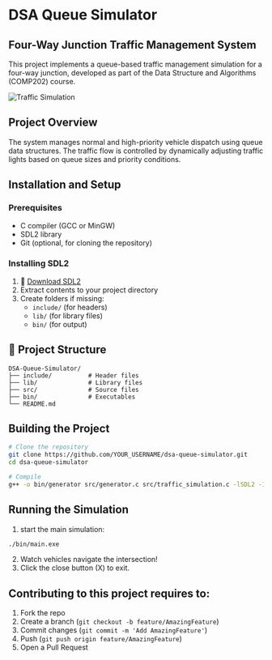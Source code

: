 # DSA Queue Simulator

## Four-Way Junction Traffic Management System

This project implements a queue-based traffic management simulation for a four-way junction, developed as part of the Data Structure and Algorithms (COMP202) course.

![Traffic Simulation](https://github.com/ArSoham/dsa-queue-simulator/blob/main/demo.gif)

## Project Overview

The system manages normal and high-priority vehicle dispatch using queue data structures. The traffic flow is controlled by dynamically adjusting traffic lights based on queue sizes and priority conditions.

## Installation and Setup

###  Prerequisites

- C compiler (GCC or MinGW)
- SDL2 library
- Git (optional, for cloning the repository)

### Installing SDL2
1. 🔗 [Download SDL2](https://www.libsdl.org/download-2.0.php)
2. Extract contents to your project directory
3. Create folders if missing:
   - `include/` (for headers)
   - `lib/` (for library files)
   - `bin/` (for output)

## 📂 Project Structure

```
DSA-Queue-Simulator/
├── include/          # Header files
├── lib/              # Library files
├── src/              # Source files
├── bin/              # Executables
└── README.md
```

## Building the Project

```bash
# Clone the repository
git clone https://github.com/YOUR_USERNAME/dsa-queue-simulator.git
cd dsa-queue-simulator

# Compile
g++ -o bin/generator src/generator.c src/traffic_simulation.c -lSDL2 -Iinclude -Llib -lmingw32 -lSDL2main -lSDL2
```

## Running the Simulation
1. start the main simulation:
```bash
./bin/main.exe
```
2. Watch vehicles navigate the intersection!
3. Click the close button (X) to exit.


## Contributing to this project requires to:

1.  Fork the repo
2.  Create a branch (`git checkout -b feature/AmazingFeature`)
3.  Commit changes (`git commit -m 'Add AmazingFeature'`)
4.  Push (`git push origin feature/AmazingFeature`)
5.  Open a Pull Request


